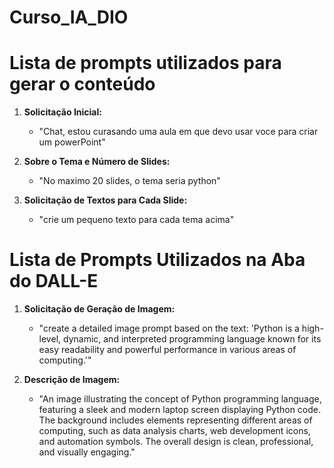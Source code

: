 # Curso_IA_DIO


# Lista de prompts utilizados para gerar o conteúdo

1. **Solicitação Inicial:**
   - "Chat, estou curasando uma aula em que devo usar voce para criar um powerPoint"

2. **Sobre o Tema e Número de Slides:**
   - "No maximo 20 slides, o tema seria python"

3. **Solicitação de Textos para Cada Slide:**
   - "crie um pequeno texto para cada tema acima"


# Lista de Prompts Utilizados na Aba do DALL-E

1. **Solicitação de Geração de Imagem:**
   - "create a detailed image prompt based on the text: 'Python is a high-level, dynamic, and interpreted programming language known for its easy readability and powerful performance in various areas of computing.'"

2. **Descrição de Imagem:**
   - "An image illustrating the concept of Python programming language, featuring a sleek and modern laptop screen displaying Python code. The background includes elements representing different areas of computing, such as data analysis charts, web development icons, and automation symbols. The overall design is clean, professional, and visually engaging."
